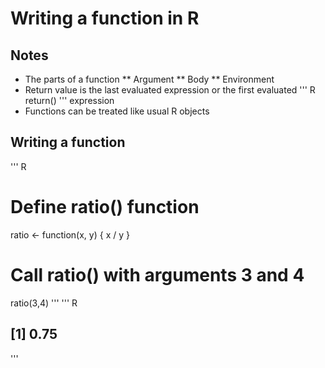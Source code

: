 # Writing a function in R

## Notes
* The parts of a function 
** Argument
** Body 
** Environment
* Return value is the last evaluated expression or the first evaluated ''' R return() ''' expression
* Functions can be treated like usual R objects

## Writing a function

''' R 
# Define ratio() function
ratio <- function(x, y) {
  x / y
}

# Call ratio() with arguments 3 and 4
ratio(3,4)
'''
''' R 
## [1] 0.75
'''
